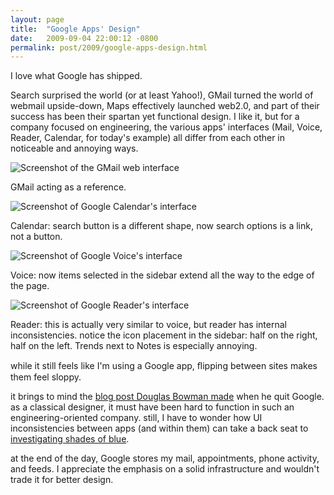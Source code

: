 ```yaml
---
layout: page
title:  "Google Apps' Design"
date:   2009-09-04 22:00:12 -0800
permalink: post/2009/google-apps-design.html
---
```

I love what Google has shipped.

Search surprised the world (or at least Yahoo!), GMail turned the world of webmail upside-down, Maps effectively launched web2.0, and part of their success has been their spartan yet functional design. I like it, but for a company focused on engineering, the various apps' interfaces (Mail, Voice, Reader, Calendar, for today's example) all differ from each other in noticeable and annoying ways.

![Screenshot of the GMail web interface](mail.png)

<caption>GMail acting as a reference.</caption>

![Screenshot of Google Calendar's interface](calendar.png)

<caption>Calendar: search button is a different shape, now search options is a link, not a button. </caption>

![Screenshot of Google Voice's interface](voice.png)

<caption>Voice: now items selected in the sidebar extend all the way to the edge of the page.</caption>

![Screenshot of Google Reader's interface](reader.png)

<caption>Reader: this is actually very similar to voice, but reader has internal inconsistencies. notice the icon placement in the sidebar: half on the right, half on the left. Trends next to Notes is especially annoying.</caption>

while it still feels like I'm using a Google app, ﬂipping between sites makes them feel sloppy.

it brings to mind the [blog post Douglas Bowman made](http://stopdesign.com/archive/2009/03/20/goodbye-google.html) when he quit Google. as a classical designer, it must have been hard to function in such an engineering-oriented company. still, I have to wonder how UI inconsistencies between apps (and within them) can take a back seat to [investigating shades of blue](http://www.nytimes.com/2009/03/01/business/01marissa.html?_r=1&adxnnl=1&pagewanted=print&adxnnlx=1251965002-g/Lw1H22m/zj1u/7BlfHIQ).

at the end of the day, Google stores my mail, appointments, phone activity, and feeds. I appreciate the emphasis on a solid infrastructure and wouldn't trade it for better design.
